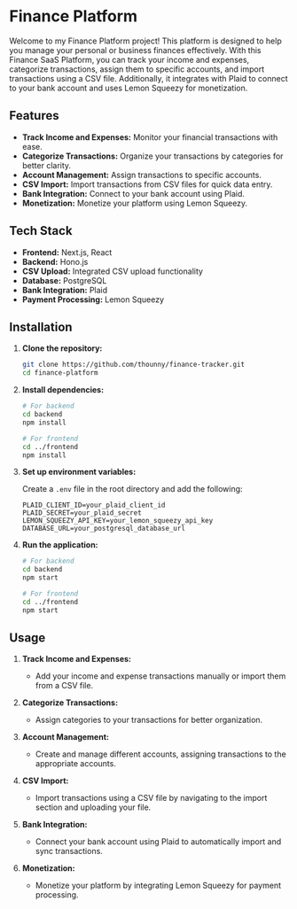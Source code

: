 # Finance Platform

Welcome to my Finance Platform project! This platform is designed to help you manage your personal or business finances effectively. With this Finance SaaS Platform, you can track your income and expenses, categorize transactions, assign them to specific accounts, and import transactions using a CSV file. Additionally, it integrates with Plaid to connect to your bank account and uses Lemon Squeezy for monetization.

## Features

- **Track Income and Expenses:** Monitor your financial transactions with ease.
- **Categorize Transactions:** Organize your transactions by categories for better clarity.
- **Account Management:** Assign transactions to specific accounts.
- **CSV Import:** Import transactions from CSV files for quick data entry.
- **Bank Integration:** Connect to your bank account using Plaid.
- **Monetization:** Monetize your platform using Lemon Squeezy.

## Tech Stack

- **Frontend:** Next.js, React
- **Backend:** Hono.js
- **CSV Upload:** Integrated CSV upload functionality
- **Database:** PostgreSQL
- **Bank Integration:** Plaid
- **Payment Processing:** Lemon Squeezy

## Installation

1. **Clone the repository:**

   ```bash
   git clone https://github.com/thounny/finance-tracker.git
   cd finance-platform
   ```

2. **Install dependencies:**

   ```bash
   # For backend
   cd backend
   npm install

   # For frontend
   cd ../frontend
   npm install
   ```

3. **Set up environment variables:**

   Create a `.env` file in the root directory and add the following:

   ```env
   PLAID_CLIENT_ID=your_plaid_client_id
   PLAID_SECRET=your_plaid_secret
   LEMON_SQUEEZY_API_KEY=your_lemon_squeezy_api_key
   DATABASE_URL=your_postgresql_database_url
   ```

4. **Run the application:**

   ```bash
   # For backend
   cd backend
   npm start

   # For frontend
   cd ../frontend
   npm start
   ```

## Usage

1. **Track Income and Expenses:**

   - Add your income and expense transactions manually or import them from a CSV file.

2. **Categorize Transactions:**

   - Assign categories to your transactions for better organization.

3. **Account Management:**

   - Create and manage different accounts, assigning transactions to the appropriate accounts.

4. **CSV Import:**

   - Import transactions using a CSV file by navigating to the import section and uploading your file.

5. **Bank Integration:**

   - Connect your bank account using Plaid to automatically import and sync transactions.

6. **Monetization:**
   - Monetize your platform by integrating Lemon Squeezy for payment processing.
